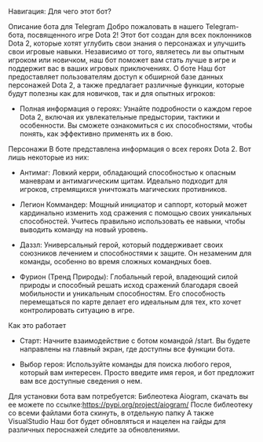 Навигация:
Для чего этот бот?





Описание бота для Telegram
Добро пожаловать в нашего Telegram-бота, посвященного игре Dota 2! Этот бот создан для всех поклонников Dota 2, которые хотят углубить свои знания о персонажах и улучшить свои игровые навыки. Независимо от того, являетесь ли вы опытным игроком или новичком, наш бот поможет вам стать лучше в игре и поддержит вас в ваших игровых приключениях.
О боте
Наш бот предоставляет пользователям доступ к обширной базе данных персонажей Dota 2, а также предлагает различные функции, которые будут полезны как для новичков, так и для опытных игроков:
- Полная информация о героях: Узнайте подробности о каждом герое Dota 2, включая их увлекательные предыстории, тактики и особенности. Вы сможете ознакомиться с их способностями, чтобы понять, как эффективно применять их в бою.


Персонажи
В боте представлена информация о всех героях Dota 2. Вот лишь некоторые из них:
- Антимаг: Ловкий керри, обладающий способностью к опасным маневрам и антимагическим щитам. Идеально подходит для игроков, стремящихся уничтожать магических противников.

- Легион Коммандер: Мощный инициатор и саппорт, который может кардинально изменить ход сражения с помощью своих уникальных способностей. Учитесь правильно использовать ее навыки, чтобы выводить команду на новый уровень.

- Даззл: Универсальный герой, который поддерживает своих союзников лечением и способностями к защите. Он незаменим для команды, особенно во время сложных командных боев.

- Фурион (Тренд Природы): Глобальный герой, владеющий силой природы и способный решать исход сражений благодаря своей мобильности и уникальным способностям. Его способность перемещаться по карте делает его идеальным для тех, кто хочет контролировать ситуацию в игре.

Как это работает
- Старт: Начните взаимодействие с ботом командой /start. Вы будете направлены на главный экран, где доступны все функции бота.

- Выбор героя: Используйте команды для поиска любого героя, который вам интересен. Просто введите имя героя, и бот предложит вам все доступные сведения о нем.

Для установки бота вам потребуется:
Библеотека Aiogram, скачать вы ее можете по ссылке:https://pypi.org/project/aiogram/ 
После библеотеку со всеми файлами бота скинуть, в отдельную папку
А также VisualStudio
Наш бот будет обновляться и нацелен на гайды для различных пероснажей следите за обновлениями. 
